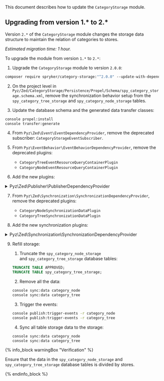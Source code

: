 

This document describes how to update the `CategoryStorage` module.

## Upgrading from version 1.* to 2.*


Version `2.*` of the `CategoryStorage` module changes the storage data structure to maintain the relation of categories to stores.

_Estimated migration time: 1 hour._ 

To upgrade the module from version `1.*` to `2.*`:

1. Upgrade the `CategoryStorage` module to version `2.0.0`:

```bash
composer require spryker/category-storage:"^2.0.0" --update-with-dependencies
```

2. On the project level in `Pyz/Zed/CategoryStorage/Persistence/Propel/Schema/spy_category_storage.schema.xml`, remove the synchronization behavior setup from the `spy_category_tree_storage` and `spy_category_node_storage` tables.

3. Update the database schema and the generated data transfer classes:

```bash    
console propel:install
console transfer:generate
```

4. From `Pyz\Zed\Event\EventDependencyProvider`, remove the deprecated subscriber: `CategoryStorageEventSubscriber`.

5. From `Pyz\EventBehavior\EventBehaviorDependencyProvider`, remove the deprecated plugins:

   - `CategoryTreeEventResourceQueryContainerPlugin`
   - `CategoryNodeEventResourceQueryContainerPlugin`

6. Add the new plugins:

<details><summary>Pyz\Zed\Publisher\PublisherDependencyProvider</summary>

```php
<?php

namespace Pyz\Zed\Publisher;

use Spryker\Zed\CategoryStorage\Communication\Plugin\Publisher\Category\CategoryDeletePublisherPlugin;
use Spryker\Zed\CategoryStorage\Communication\Plugin\Publisher\Category\CategoryWritePublisherPlugin as CategoryStoreCategoryWritePublisherPlugin;
use Spryker\Zed\CategoryStorage\Communication\Plugin\Publisher\CategoryAttribute\CategoryAttributeDeletePublisherPlugin;
use Spryker\Zed\CategoryStorage\Communication\Plugin\Publisher\CategoryAttribute\CategoryAttributeWritePublisherPlugin;
use Spryker\Zed\CategoryStorage\Communication\Plugin\Publisher\CategoryNode\CategoryNodeDeletePublisherPlugin;
use Spryker\Zed\CategoryStorage\Communication\Plugin\Publisher\CategoryNode\CategoryNodeWritePublisherPlugin;
use Spryker\Zed\CategoryStorage\Communication\Plugin\Publisher\CategoryStore\CategoryStoreWriteForPublishingPublisherPlugin as CategoryStoreStorageWriteForPublishingPublisherPlugin;
use Spryker\Zed\CategoryStorage\Communication\Plugin\Publisher\CategoryStore\CategoryStoreWritePublisherPlugin as CategoryStoreStorageWritePublisherPlugin;
use Spryker\Zed\CategoryStorage\Communication\Plugin\Publisher\CategoryTemplate\CategoryTemplateDeletePublisherPlugin;
use Spryker\Zed\CategoryStorage\Communication\Plugin\Publisher\CategoryTemplate\CategoryTemplateWritePublisherPlugin;
use Spryker\Zed\CategoryStorage\Communication\Plugin\Publisher\CategoryTree\CategoryTreeDeletePublisherPlugin;
use Spryker\Zed\CategoryStorage\Communication\Plugin\Publisher\CategoryTree\CategoryTreeWriteForPublishingPublisherPlugin;
use Spryker\Zed\CategoryStorage\Communication\Plugin\Publisher\ParentWritePublisherPlugin;
use Spryker\Zed\CategoryStorage\Communication\Plugin\Publisher\CategoryNodePublisherTriggerPlugin;
use Spryker\Zed\CategoryStorage\Communication\Plugin\Publisher\CategoryTreePublisherTriggerPlugin;
use Spryker\Zed\Publisher\PublisherDependencyProvider as SprykerPublisherDependencyProvider;

class PublisherDependencyProvider extends SprykerPublisherDependencyProvider
{
    /**
     * @return array
     */
    protected function getPublisherPlugins(): array
    {
        return array_merge(
            $this->getCategoryStoragePlugins(),
        );
    }

    /**
     * @return \Spryker\Zed\PublisherExtension\Dependency\Plugin\PublisherPluginInterface[]
     */
    protected function getCategoryStoragePlugins(): array
    {
        return [
            new CategoryStoreStorageWritePublisherPlugin(),
            new CategoryStoreStorageWriteForPublishingPublisherPlugin(),
            new CategoryTreeWriteForPublishingPublisherPlugin(),
            new CategoryDeletePublisherPlugin(),
            new CategoryStoreCategoryWritePublisherPlugin(),
            new CategoryAttributeDeletePublisherPlugin(),
            new CategoryAttributeWritePublisherPlugin(),
            new CategoryNodeDeletePublisherPlugin(),
            new CategoryNodeWritePublisherPlugin(),
            new CategoryTemplateDeletePublisherPlugin(),
            new CategoryTemplateWritePublisherPlugin(),
            new CategoryTreeDeletePublisherPlugin(),
            new ParentWritePublisherPlugin(),
        ];
    }

    /**
     * @return \Spryker\Zed\PublisherExtension\Dependency\Plugin\PublisherTriggerPluginInterface[]
     */
    protected function getPublisherTriggerPlugins(): array
    {
        return [
            new CategoryNodePublisherTriggerPlugin(),
            new CategoryTreePublisherTriggerPlugin(),
        ];
    }
}
```    
</details>

7. From `Pyz\Zed\Synchronization\SynchronizationDependencyProvider`, remove the deprecated plugins:
   - `CategoryNodeSynchronizationDataPlugin`
   - `CategoryTreeSynchronizationDataPlugin`

8. Add the new synchronization plugins:

<details><summary>Pyz\Zed\Synchronization\SynchronizationDependencyProvider</summary>

```php    
<?php

namespace Pyz\Zed\Synchronization;

use Spryker\Zed\CategoryStorage\Communication\Plugin\Synchronization\CategoryNodeSynchronizationDataBulkRepositoryPlugin;
use Spryker\Zed\CategoryStorage\Communication\Plugin\Synchronization\CategoryTreeSynchronizationDataBulkRepositoryPlugin;
use Spryker\Zed\Synchronization\SynchronizationDependencyProvider as SprykerSynchronizationDependencyProvider;

class SynchronizationDependencyProvider extends SprykerSynchronizationDependencyProvider
{
    /**
     * @return \Spryker\Zed\SynchronizationExtension\Dependency\Plugin\SynchronizationDataPluginInterface[]
     */
    protected function getSynchronizationDataPlugins(): array
    {
        return [
            new CategoryTreeSynchronizationDataBulkRepositoryPlugin(),
            new CategoryNodeSynchronizationDataBulkRepositoryPlugin(),
        ];
    }
}
```
</details>

9. Refill storage:

    1. Truncate the `spy_category_node_storage` and `spy_category_tree_storage` database tables:

    ```sql    
    TRUNCATE TABLE APPROVED;
    TRUNCATE TABLE spy_category_tree_storage;
    ```

    2. Remove all the data:

    ```bash
    console sync:data category_node
    console sync:data category_tree
    ```

    3. Trigger the events:

    ```bash
    console publish:trigger-events -r category_node
    console publish:trigger-events -r category_tree
    ```

    4. Sync all table storage data to the storage:

    ```bash
    console sync:data category_node
    console sync:data category_tree
    ```

{% info_block warningBox "Verification" %}

Ensure that the data in the `spy_category_node_storage` and `spy_category_tree_storage` database tables is divided by stores.

{% endinfo_block %}
